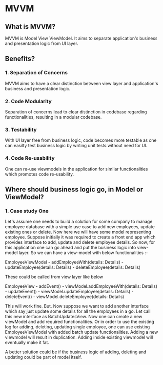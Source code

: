 #  MVVM

## What is MVVM?
MVVM is Model View ViewModel. It aims to separate application's business and presentation logic from UI layer.

## Benefits?

### 1. Separation of Concerns
MVVM aims to have a clear distinction between view layer and application's business and presentation logic.

### 2. Code Modularity
Separation of concerns lead to clear distinction in codebase regarding functionalities, resulting in a modular codebase.

### 3. Testability
With UI layer free from business logic, code becomes more testable as one can easilty test business logic by writing unit
tests without need for UI.

### 4. Code Re-usability
One can re-use viewmodels in the application for similar functionalities which promotes code re-usability.


## Where should business logic go, in Model or ViewModel?

### 1. Case study One
Let's assume one needs to build a solution for some company to manage employee database with a simple use case to add new
employees, update existing ones or delete. Now here we will have some model representing employee. Suppose initially it
was required to create a front end app which provides interface to add, update and delete employee details.
So now, for this application one can go ahead and put the business logic into view-model layer. So we can have a view-model
with below functionalities :-

EmployeeViewModel
    - addEmployeeWith(details: Details)
    - updateEmployee(details: Details)
    - deleteEmployee(details: Details)

These could be called from view layer like below

EmployeeView
    - addEvent()
        - viewModel.addEmployeeWith(details: Details)
    - updateEvent()
        - viewModel.updateEmployee(details: Details)
    - deleteEvent()
        - viewModel.deleteEmployee(details: Details)

This will work fine. But. Now suppose we want to add another interface which say just update some details for all the
employees in a go. Let call this new interface as BatchUpdatesView. Now one can create a new viewModel and add required
functionalities. Or in order to use the existing log for adding, deleting, updating single employee, one can use existing
EmployeeViewModel with added batch update functionalities. Adding a new viewmodel will result in duplication. Adding inside
existing viewmodel will eventually make it fat.

A better solution could be if the business logic of adding, deleting and updating could be part of model itself.
